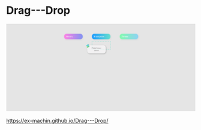 # Drag---Drop

![alt text](https://github.com/Ex-Machin/Drag---Drop/blob/master/Screenshot_2.png?raw=true)

https://ex-machin.github.io/Drag---Drop/
